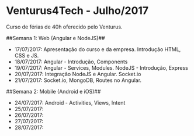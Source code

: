 # Venturus4Tech - Julho/2017
Curso de férias de 40h oferecido pelo Venturus.

##Semana 1: Web (Angular e NodeJS)##
* 17/07/2017: Apresentação do curso e da empresa. Introdução HTML, CSS e JS.
* 18/07/2017: Angular - Introdução, Components
* 19/07/2017: Angular - Services, Modules. NodeJS - Introdução, Express
* 20/07/2017: Integração NodeJS e Angular. Socket.io
* 21/07/2017: Socket.io, MongoDB, Routes no Angular.

##Semana 2: Mobile (Android e iOS)##
* 24/07/2017: Android - Activities, Views, Intent
* 25/07/2017:
* 26/07/2017:
* 27/07/2017:
* 28/07/2017: